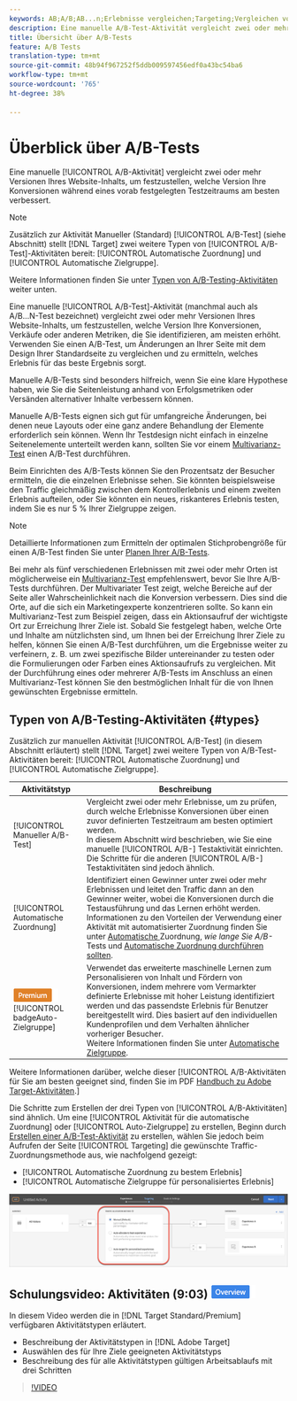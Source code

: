 ```yaml
---
keywords: AB;A/B;AB...n;Erlebnisse vergleichen;Targeting;Vergleichen von Inhalten;Automatische Zielgruppe;Automatisches Zuordnen
description: Eine manuelle A/B-Test-Aktivität vergleicht zwei oder mehr Versionen Ihres Website-Inhalts, um festzustellen, welche Version Ihre Konversionen während eines vorab festgelegten Testzeitraums am besten verbessert.
title: Übersicht über A/B-Tests
feature: A/B Tests
translation-type: tm+mt
source-git-commit: 48b94f967252f5ddb009597456edf0a43bc54ba6
workflow-type: tm+mt
source-wordcount: '765'
ht-degree: 38%

---
```



# Überblick über A/B-Tests

Eine manuelle [!UICONTROL A/B-Aktivität] vergleicht zwei oder mehr Versionen Ihres Website-Inhalts, um festzustellen, welche Version Ihre Konversionen während eines vorab festgelegten Testzeitraums am besten verbessert.

>[!NOTE]
>
>Zusätzlich zur Aktivität Manueller (Standard) [!UICONTROL A/B-Test] (siehe Abschnitt) stellt [!DNL Target] zwei weitere Typen von [!UICONTROL A/B-Test]-Aktivitäten bereit: [!UICONTROL Automatische Zuordnung] und [!UICONTROL Automatische Zielgruppe].
>
>Weitere Informationen finden Sie unter [Typen von A/B-Testing-Aktivitäten](#types) weiter unten.

Eine manuelle [!UICONTROL A/B-Test]-Aktivität (manchmal auch als A/B...N-Test bezeichnet) vergleicht zwei oder mehr Versionen Ihres Website-Inhalts, um festzustellen, welche Version Ihre Konversionen, Verkäufe oder anderen Metriken, die Sie identifizieren, am meisten erhöht. Verwenden Sie einen A/B-Test, um Änderungen an Ihrer Seite mit dem Design Ihrer Standardseite zu vergleichen und zu ermitteln, welches Erlebnis für das beste Ergebnis sorgt.

Manuelle A/B-Tests sind besonders hilfreich, wenn Sie eine klare Hypothese haben, wie Sie die Seitenleistung anhand von Erfolgsmetriken oder Versänden alternativer Inhalte verbessern können.

Manuelle A/B-Tests eignen sich gut für umfangreiche Änderungen, bei denen neue Layouts oder eine ganz andere Behandlung der Elemente erforderlich sein können. Wenn Ihr Testdesign nicht einfach in einzelne Seitenelemente unterteilt werden kann, sollten Sie vor einem [Multivarianz-Test](/help/c-activities/c-multivariate-testing/multivariate-testing.md) einen A/B-Test durchführen.

Beim Einrichten des A/B-Tests können Sie den Prozentsatz der Besucher ermitteln, die die einzelnen Erlebnisse sehen. Sie könnten beispielsweise den Traffic gleichmäßig zwischen dem Kontrollerlebnis und einem zweiten Erlebnis aufteilen, oder Sie könnten ein neues, riskanteres Erlebnis testen, indem Sie es nur 5 % Ihrer Zielgruppe zeigen.

>[!NOTE]
>
>Detaillierte Informationen zum Ermitteln der optimalen Stichprobengröße für einen A/B-Test finden Sie unter [Planen Ihrer A/B-Tests](/help/c-activities/t-test-ab/sample-size-determination.md).

Bei mehr als fünf verschiedenen Erlebnissen mit zwei oder mehr Orten ist möglicherweise ein [Multivarianz-Test](/help/c-activities/c-multivariate-testing/multivariate-testing.md) empfehlenswert, bevor Sie Ihre A/B-Tests durchführen. Der Multivariater Test zeigt, welche Bereiche auf der Seite aller Wahrscheinlichkeit nach die Konversion verbessern. Dies sind die Orte, auf die sich ein Marketingexperte konzentrieren sollte. So kann ein Multivarianz-Test zum Beispiel zeigen, dass ein Aktionsaufruf der wichtigste Ort zur Erreichung Ihrer Ziele ist. Sobald Sie festgelegt haben, welche Orte und Inhalte am nützlichsten sind, um Ihnen bei der Erreichung Ihrer Ziele zu helfen, können Sie einen A/B-Test durchführen, um die Ergebnisse weiter zu verfeinern, z. B. um zwei spezifische Bilder untereinander zu testen oder die Formulierungen oder Farben eines Aktionsaufrufs zu vergleichen. Mit der Durchführung eines oder mehrerer A/B-Tests im Anschluss an einen Multivarianz-Test können Sie den bestmöglichen Inhalt für die von Ihnen gewünschten Ergebnisse ermitteln.

## Typen von A/B-Testing-Aktivitäten {#types}

Zusätzlich zur manuellen Aktivität [!UICONTROL A/B-Test] (in diesem Abschnitt erläutert) stellt [!DNL Target] zwei weitere Typen von A/B-Test-Aktivitäten bereit: [!UICONTROL Automatische Zuordnung] und [!UICONTROL Automatische Zielgruppe].

| Aktivitätstyp | Beschreibung |
| --- | --- |
| [!UICONTROL Manueller A/B-Test] | Vergleicht zwei oder mehr Erlebnisse, um zu prüfen, durch welche Erlebnisse Konversionen über einen zuvor definierten Testzeitraum am besten optimiert werden.<br>In diesem Abschnitt wird beschrieben, wie Sie eine manuelle  [!UICONTROL A/B-] Testaktivität einrichten. Die Schritte für die anderen  [!UICONTROL A/B-] Testaktivitäten sind jedoch ähnlich. |
| [!UICONTROL Automatische Zuordnung] | Identifiziert einen Gewinner unter zwei oder mehr Erlebnissen und leitet den Traffic dann an den Gewinner weiter, wobei die Konversionen durch die Testausführung und das Lernen erhöht werden.<br>Informationen zu den Vorteilen der Verwendung einer Aktivität mit automatisierter Zuordnung finden Sie unter  [Automatische ](/help/c-activities/t-test-ab/sample-size-determination.md#auto-allocate) Zuordnung,  *wie lange Sie A/B-* Tests und  [Automatische Zuordnung durchführen sollten](/help/c-activities/automated-traffic-allocation/automated-traffic-allocation.md). |
| ![Premium ](/help/assets/premium.png) [!UICONTROL badgeAuto-Zielgruppe] | Verwendet das erweiterte maschinelle Lernen zum Personalisieren von Inhalt und Fördern von Konversionen, indem mehrere vom Vermarkter definierte Erlebnisse mit hoher Leistung identifiziert werden und das passendste Erlebnis für Benutzer bereitgestellt wird. Dies basiert auf den individuellen Kundenprofilen und dem Verhalten ähnlicher vorheriger Besucher.<br>Weitere Informationen finden Sie unter  [Automatische Zielgruppe](/help/c-activities/auto-target/auto-target-to-optimize.md). |

Weitere Informationen darüber, welche dieser [!UICONTROL A/B-Aktivitäten für Sie am besten geeignet sind, finden Sie im PDF [Handbuch zu Adobe Target-Aktivitäten](/help/c-activities/target-activities-guide.md).]

Die Schritte zum Erstellen der drei Typen von [!UICONTROL A/B-Aktivitäten] sind ähnlich. Um eine [!UICONTROL Aktivität für die automatische Zuordnung] oder [!UICONTROL Auto-Zielgruppe] zu erstellen, Beginn durch [Erstellen einer A/B-Test-Aktivität](/help/c-activities/t-test-ab/t-test-create-ab/test-create-ab.md) zu erstellen, wählen Sie jedoch beim Aufrufen der Seite [!UICONTROL Targeting] die gewünschte Traffic-Zuordnungsmethode aus, wie nachfolgend gezeigt:

* [!UICONTROL Automatische Zuordnung zu bestem Erlebnis]
* [!UICONTROL Automatische Zielgruppe für personalisiertes Erlebnis]

![Einstellungen der Traffic-Zuordnungsmethode](/help/c-activities/t-test-ab/t-test-create-ab/assets/traffic-allocation-method.png)

## Schulungsvideo: Aktivitäten (9:03) ![Übersichtskennzeichen](/help/assets/overview.png)

In diesem Video werden die in [!DNL Target Standard/Premium] verfügbaren Aktivitätstypen erläutert.

* Beschreibung der Aktivitätstypen in [!DNL Adobe Target]
* Auswählen des für Ihre Ziele geeigneten Aktivitätstyps
* Beschreibung des für alle Aktivitätstypen gültigen Arbeitsablaufs mit drei Schritten

>[!VIDEO](https://video.tv.adobe.com/v/17386)
